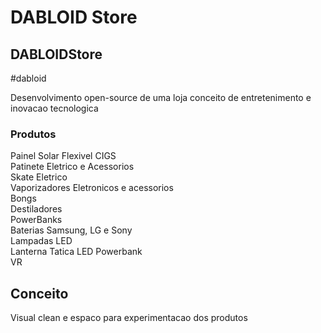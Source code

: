 # DABLOID Store
## DABLOIDStore 
#dabloid

Desenvolvimento open-source de uma loja conceito de entretenimento e inovacao tecnologica

### Produtos
Painel Solar Flexivel CIGS
<br>
Patinete Eletrico e Acessorios
<br>
Skate Eletrico
<br>
Vaporizadores Eletronicos e acessorios
<br>
Bongs
<br>
Destiladores
<br>
PowerBanks
<br>
Baterias Samsung, LG e Sony
<br>
Lampadas LED
<br>
Lanterna Tatica LED Powerbank
<br>
VR

## Conceito

Visual clean e espaco para experimentacao dos produtos
